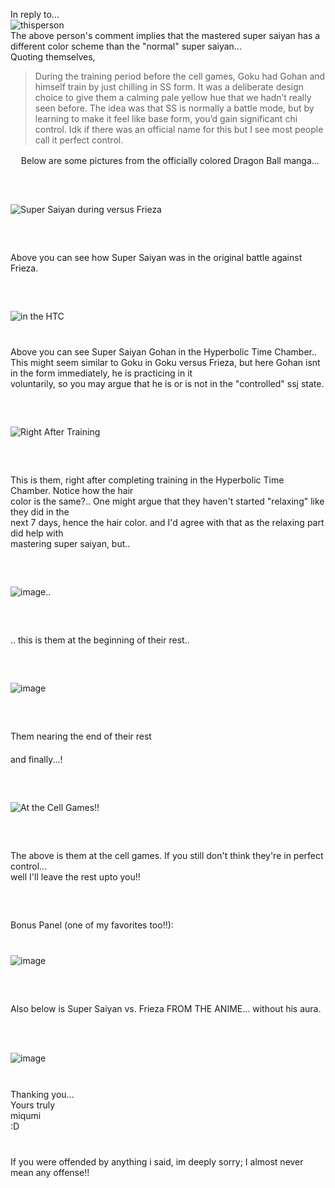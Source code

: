 In reply to...  
![thisperson](https://github.com/user-attachments/assets/84f74289-0ca6-4c22-8ccc-6467acfd8c44)  
The above person's comment implies that the mastered super saiyan has a different color scheme than the "normal" super saiyan...  
Quoting themselves,  
> During the training period before the cell games, Goku had Gohan and himself train by just chilling in SS form. It was a deliberate design choice to give them a calming pale yellow hue that we hadn’t really seen before. The idea was that SS is normally a battle mode, but by learning to make it feel like base form, you’d gain significant chi control. Idk if there was an official name for this but I see most people call it perfect control.

ㅤ
Below are some pictures from the officially colored Dragon Ball manga...  
ㅤ  
ㅤ  
ㅤ  
![Super Saiyan during versus Frieza](1.jpeg)  
ㅤ  
ㅤ  
ㅤ    
Above you can see how Super Saiyan was in the original battle against Frieza.  
ㅤ  
ㅤ  
ㅤ    
![in the HTC](inTimeChamber.jpeg)  
ㅤ  
ㅤ    
Above you can see Super Saiyan Gohan in the Hyperbolic Time Chamber.. This might seem similar to 
Goku in Goku versus Frieza, but here Gohan isnt in the form immediately, he is practicing in it  
voluntarily, so you may argue that he is or is not in the "controlled" ssj state.  
ㅤ  
ㅤ  
ㅤ  
![Right After Training](rightafterTimechamber.jpeg)  
ㅤ  
ㅤ  
ㅤ  
This is them, right after completing training in the Hyperbolic Time Chamber. Notice how the hair  
color is the same?.. One might argue that they haven't started "relaxing" like they did in the  
next 7 days, hence the hair color. and I'd agree with that as the relaxing part did help with  
mastering super saiyan, but..  
ㅤ  
ㅤ  
ㅤ  
![image..](https://github.com/user-attachments/assets/44c9729b-5444-4f3d-8c82-dbba089cf189)  
ㅤ  
ㅤ  
ㅤ  
.. this is them at the beginning of their rest..  
ㅤ  
ㅤ  
ㅤ  
![image](https://github.com/user-attachments/assets/05219384-3ddd-4232-b1fa-79e3ed29d6b1)  
ㅤ  
ㅤ  
ㅤ  
Them nearing the end of their rest  
ㅤ  
and finally...!  
ㅤ  
ㅤ  
ㅤ  
![At the Cell Games!!](AtCellSaga.jpeg)  
ㅤ  
ㅤ  
ㅤ  
The above is them at the cell games. If you still don't think they're in perfect control...  
well I'll leave the rest upto you!!  
ㅤ  
ㅤ  
ㅤ  
Bonus Panel \(one of my favorites too!!\):  
ㅤ  
ㅤ  
![image](https://github.com/user-attachments/assets/6b7cc62a-9eca-48d6-8195-b2c78d4c0a32)  
ㅤ  
ㅤ  
ㅤ  
Also below is Super Saiyan vs. Frieza FROM THE ANIME... without his aura.  
ㅤ  
ㅤ  
ㅤ  
![image](https://github.com/user-attachments/assets/3c178a46-11e3-4625-bce6-dcb019bd903f)
ㅤ  
ㅤ  
ㅤ  
Thanking you...  
Yours truly  
miqumi  
:D  
ㅤ  
ㅤ  
If you were offended by anything i said, im deeply sorry; I almost never mean any offense!!
